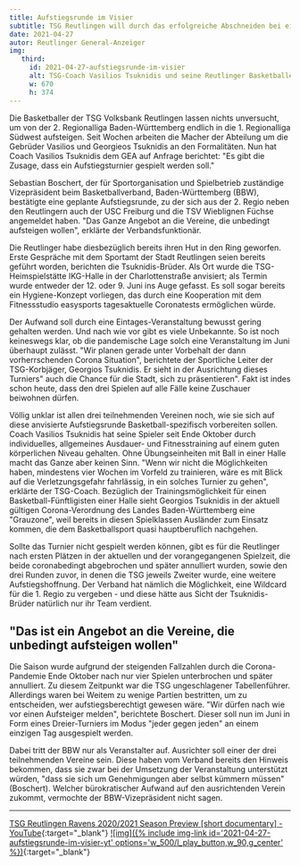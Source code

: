 ```yaml
---
title: Aufstiegsrunde im Visier
subtitle: TSG Reutlingen will durch das erfolgreiche Abschneiden bei einem Dreier-Turnier in die 1.Regionialliga
date: 2021-04-27
autor: Reutlinger General-Anzeiger
img:
   third:
     id: 2021-04-27-aufstiegsrunde-im-visier
     alt: TSG-Coach Vasilios Tsuknidis und seine Reutlinger Basketballer wollen mit aller Macht in die 1. Regionalliga aufsteigen.
     w: 670
     h: 374
---
```

<!--mehr-->

Die Basketballer der TSG Volksbank Reutlingen lassen nichts unversucht, um von der 2. Regionalliga Baden-Württemberg endlich in die 1. Regionalliga Südwest aufsteigen. Seit Wochen arbeiten die Macher der Abteilung um die Gebrüder Vasilios und Georgieos Tsuknidis an den Formalitäten. Nun hat Coach Vasilios Tsuknidis dem GEA auf Anfrage berichtet: "Es gibt die Zusage, dass ein Aufstiegsturnier gespielt werden soll."

Sebastian Boschert, der für Sportorganisation und Spielbetrieb zuständige Vizepräsident beim Basketballverband, Baden-Württemberg (BBW), bestätigte eine geplante Aufstiegsrunde, zu der sich aus der 2. Regio neben den Reutlingern auch der USC Freiburg und die TSV Wieblignen Füchse angemeldet haben. "Das Ganze Angebot an die Vereine, die unbedingt aufsteigen wollen", erklärte der Verbandsfunktionär.

<!-- -->

Die Reutlinger habe diesbezüglich bereits ihren Hut in den Ring geworfen. Erste Gespräche mit dem Sportamt der Stadt Reutlingen seien bereits geführt worden, berichten die Tsuknidis-Brüder. Als Ort wurde die TSG-Heimspielstätte IKG-Halle in der Charlottenstraße anvisiert; als Termin wurde entweder der 12. oder 9. Juni ins Auge gefasst. Es soll sogar bereits ein Hygiene-Konzept vorliegen, das durch eine Kooperation mit dem Fitnessstudio easysports tagesaktuelle Coronatests ermöglichen würde.

Der Aufwand soll durch eine Eintages-Veranstaltung bewusst gering gehalten werden. Und nach wie vor gibt es viele Unbekannte. So ist noch keineswegs klar, ob die pandemische Lage solch eine Veranstaltung im Juni überhaupt zulässt. "Wir planen gerade unter Vorbehalt der dann vorherrschenden Corona Situation", berichtete der Sportliche Leiter der TSG-Korbjäger, Georgios Tsuknidis. Er sieht in der Ausrichtung  dieses Turniers" auch die Chance für die Stadt, sich zu präsentieren". Fakt ist indes schon heute, dass den drei Spielen auf alle Fälle keine Zuschauer beiwohnen dürfen.

Völlig unklar ist allen drei teilnehmenden Vereinen noch, wie sie sich auf diese anvisierte Aufstiegsrunde Basketball-spezifisch vorbereiten sollen. Coach Vasilios Tsuknidis hat seine Spieler seit Ende Oktober durch individuelles, allgemeines Ausdauer- und Fitnesstraining auf einem guten körperlichen Niveau gehalten. Ohne Übungseinheiten mit Ball in einer Halle macht das Ganze aber keinen Sinn. "Wenn wir nicht die Möglichkeiten haben, mindestens vier Wochen im Vorfeld zu trainieren, wäre es mit Blick auf die Verletzungsgefahr fahrlässig, in ein solches Turnier zu gehen", erklärte der TSG-Coach. Bezüglich der Trainingsmöglichkeit für einen Basketball-Fünftligisten einer Halle sieht Georgios Tsuknidis in der aktuell gültigen Corona-Verordnung des Landes Baden-Württemberg eine "Grauzone", weil bereits in diesen Spielklassen Ausländer zum Einsatz kommen, die dem Basketballsport quasi hauptberuflich nachgehen.

Sollte das Turnier nicht gespielt werden können, gibt es für die Reutlinger nach ersten Plätzen in der aktuellen und der vorangegangenen Spielzeit, die beide coronabedingt abgebrochen und später annulliert wurden, sowie den drei Runden zuvor, in denen die TSG jeweils Zweiter wurde, eine weitere Aufstiegshoffnung. Der Verband hat nämlich die Möglichkeit, eine Wildcard für die 1. Regio zu vergeben - und diese hätte aus Sicht der Tsuknidis-Brüder natürlich nur ihr Team verdient.

<!-- -->

## "Das ist ein Angebot an die Vereine, die unbedingt aufsteigen wollen"

Die Saison wurde aufgrund der steigenden Fallzahlen durch die Corona-Pandemie Ende Oktober nach nur vier Spielen unterbrochen und später annulliert. Zu diesem Zeitpunkt war die TSG ungeschlagener Tabellenführer. Allerdings waren bei Weitem zu wenige Partien bestritten, um zu entscheiden, wer aufstiegsberechtigt gewesen wäre. "Wir dürfen nach wie vor einen Aufsteiger melden", berichtete Boschert. Dieser soll nun im Juni in Form eines Dreier-Turniers im Modus "jeder gegen jeden" an einem einzigen Tag ausgespielt werden.

Dabei tritt der BBW nur als Veranstalter auf. Ausrichter soll einer der drei teilnehmenden Vereine sein. Diese haben vom Verband bereits den Hinweis bekommen, dass sie zwar bei der Umsetzung der Veranstaltung unterstützt würden, "dass sie sich um Genehmigungen aber selbst kümmern müssen" (Boschert). Welcher bürokratischer Aufwand auf den ausrichtenden Verein zukommt, vermochte der BBW-Vizepräsident nicht sagen.

---


[TSG Reutlingen Ravens 2020/2021 Season Preview [short documentary] - YouTube](https://www.youtube.com/watch?v=_B4_ReABIPA){:target="_blank"}
[![img]({% include img-link id='2021-04-27-aufstiegsrunde-im-visier-yt' options='w_500/l_play_button,w_90,g_center' %})](https://www.youtube.com/watch?v=_B4_ReABIPA){:target="_blank"}

